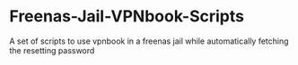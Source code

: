 # Freenas-Jail-VPNbook-Scripts
A set of scripts to use vpnbook in a freenas jail while automatically fetching the resetting password
